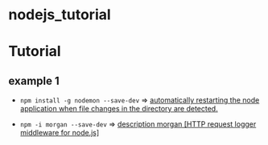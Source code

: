 # nodejs_tutorial

# Tutorial

## example 1

- `npm install -g nodemon --save-dev` => [automatically restarting the node application when file changes in the directory are detected.](https://www.npmjs.com/package/nodemon)

- `npm -i morgan --save-dev` => [description morgan [HTTP request logger middleware for node.js]](https://www.npmjs.com/package/morgan)